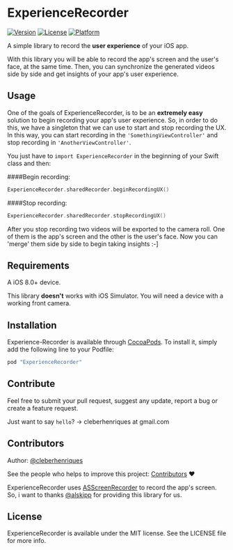 
# ExperienceRecorder
 
[![Version](https://img.shields.io/cocoapods/v/ExperienceRecorder.svg?style=flat)](http://cocoapods.org/pods/ExperienceRecorder)
[![License](https://img.shields.io/cocoapods/l/ExperienceRecorder.svg?style=flat)](http://cocoapods.org/pods/ExperienceRecorder)
[![Platform](https://img.shields.io/cocoapods/p/ExperienceRecorder.svg?style=flat)](http://cocoapods.org/pods/ExperienceRecorder)

A simple library to record the **user experience** of your iOS app.
 
 With this library you will be able to record the app's screen and the user's face, at the same time. Then, you can synchronize the generated videos side by side and get insights of your app's user experience. 

## Usage

One of the goals of ExperienceRecorder, is to be an **extremely easy** solution to begin recording your app's user experience. So, in order to do this, we have a singleton that we can use to start and stop recording the UX. In this way, you can start recording in the `'SomethingViewController'` and stop recording in `'AnotherViewController'`.

You just have to `import ExperienceRecorder` in the beginning of your Swift class and then:

####Begin recording:
```Swift
ExperienceRecorder.sharedRecorder.beginRecordingUX()
```
####Stop recording: 
```Swift
ExperienceRecorder.sharedRecorder.stopRecordingUX()
```

After you stop recording two videos will be exported to the camera roll. One of them is the app's screen and the other is the user's face. Now you can 'merge' them side by side to begin taking insights :-] 
## Requirements

A iOS 8.0+ device. 

This library **doesn't** works with iOS Simulator. You will need a device with a working front camera. 

## Installation

Experience-Recorder is available through [CocoaPods](http://cocoapods.org). To install
it, simply add the following line to your Podfile:

```ruby
pod "ExperienceRecorder"
```

## Contribute

Feel free to submit your pull request, suggest any update, report a bug or create a feature request. 

Just want to say `hello`? -> cleberhenriques at gmail.com

## Contributors

Author: [@cleberhenriques](https://facebook.com/cleber.henriques) 

See the people who helps to improve this project: [Contributors](https://github.com/cleberhenriques/ExperienceRecorder/graphs/contributors) ♥

ExperienceRecorder uses [ASScreenRecorder](https://github.com/alskipp/ASScreenRecorder) to record the app's screen. So, i want to thanks [@alskipp](https://github.com/alskipp) for providing this library for us. 

## License

ExperienceRecorder is available under the MIT license. See the LICENSE file for more info.
